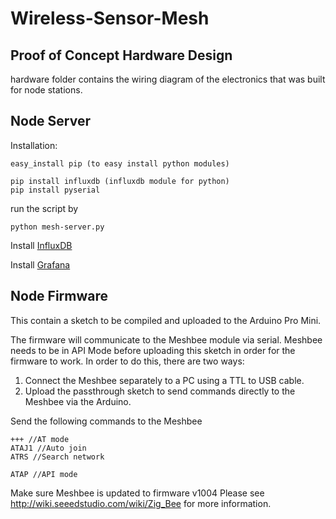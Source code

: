 # Wireless-Sensor-Mesh


## Proof of Concept Hardware Design

hardware folder contains the wiring diagram of the electronics that was built for node stations.


## Node Server

Installation:

```
easy_install pip (to easy install python modules)

pip install influxdb (influxdb module for python)
pip install pyserial

```

run the script by
```
python mesh-server.py
```



Install [InfluxDB](https://docs.influxdata.com/influxdb/v1.4/introduction/installation/)

Install [Grafana](http://docs.grafana.org/installation/debian/)

## Node Firmware

This contain a sketch to be compiled and uploaded to the Arduino Pro Mini.

The firmware will communicate to the Meshbee module via serial. Meshbee needs to be in API Mode before uploading this sketch in order for the firmware to work.
In order to do this, there are two ways:

1. Connect the Meshbee separately to a PC using a TTL to USB cable.
2. Upload the passthrough sketch to send commands directly to the Meshbee via the Arduino.

Send the following commands to the Meshbee

```
+++ //AT mode
ATAJ1 //Auto join
ATRS //Search network

ATAP //API mode
```

Make sure Meshbee is updated to firmware v1004
Please see http://wiki.seeedstudio.com/wiki/Zig_Bee for more information.